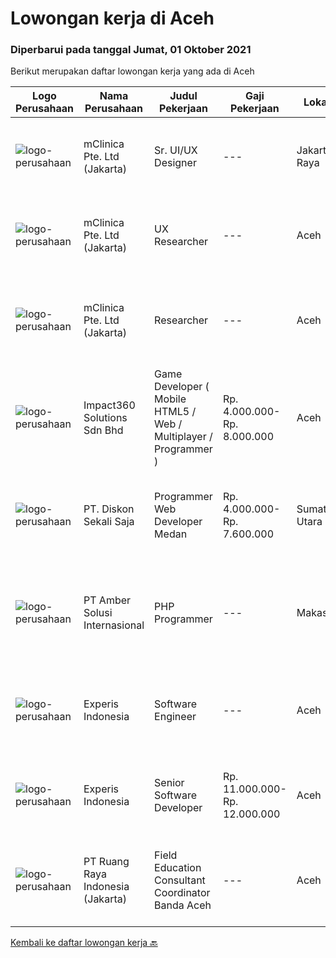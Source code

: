 
  # Lowongan kerja di Aceh

  ### Diperbarui pada tanggal Jumat, 01 Oktober 2021

  Berikut merupakan daftar lowongan kerja yang ada di Aceh

  |Logo Perusahaan | Nama Perusahaan | Judul Pekerjaan | Gaji Pekerjaan | Lokasi | Deskripsi | Tanggal diunggah | Pranala |
  | -------------- | --------------- | --------------- | --------- | --------- | -------------- | ------- | ----------- |
  |![logo-perusahaan](https://image-service-cdn.seek.com.au/7665bb5bd589f085f653b36d2f3cbccaf93e5953/ee4dce1061f3f616224767ad58cb2fc751b8d2dc)|mClinica Pte. Ltd (Jakarta)|Sr. UI/UX Designer|---|Jakarta Raya|mClinica is hiring for a Sr. UI/UX Designer to support our growth regionally and globally. We are looking for a highly ambitious, dynamic individual...|Rabu, 29 September 2021|https://www.jobstreet.co.id/id/job/sr-ui-ux-designer-3627569?token=0~235292b9-b02e-4a58-9e2e-a3a8eed1e1f7&sectionRank=1&jobId=jobstreet-id-job-3627569|
|![logo-perusahaan](https://image-service-cdn.seek.com.au/7665bb5bd589f085f653b36d2f3cbccaf93e5953/ee4dce1061f3f616224767ad58cb2fc751b8d2dc)|mClinica Pte. Ltd (Jakarta)|UX Researcher|---|Aceh|mClinica is hiring for a UX Researcher to serve our clients in Southeast Asia and support our growth regionally and globally. We are looking for a...|Jumat, 24 September 2021|https://www.jobstreet.co.id/id/job/ux-researcher-3638463?token=0~235292b9-b02e-4a58-9e2e-a3a8eed1e1f7&sectionRank=2&jobId=jobstreet-id-job-3638463|
|![logo-perusahaan](https://image-service-cdn.seek.com.au/7665bb5bd589f085f653b36d2f3cbccaf93e5953/ee4dce1061f3f616224767ad58cb2fc751b8d2dc)|mClinica Pte. Ltd (Jakarta)|Researcher|---|Aceh|mClinica is hiring for a Researcher to serve our clients in Indonesia and support our growth regionally and globally. We are looking for a highly...|Rabu, 22 September 2021|https://www.jobstreet.co.id/id/job/researcher-3621348?token=0~235292b9-b02e-4a58-9e2e-a3a8eed1e1f7&sectionRank=3&jobId=jobstreet-id-job-3621348|
|![logo-perusahaan](https://image-service-cdn.seek.com.au/06b729438205195a03d4bcec08ce1ddd5d9c1576/ee4dce1061f3f616224767ad58cb2fc751b8d2dc)|Impact360 Solutions Sdn Bhd|Game Developer ( Mobile HTML5 / Web / Multiplayer / Programmer )|Rp. 4.000.000-Rp. 8.000.000|Aceh|We are hiring remote HTML5 game developers from all parts of Indonesia. If you have real experience building HTML5 games or applications, you're...|Jumat, 24 September 2021|https://www.jobstreet.co.id/id/job/game-developer-mobile-html5-web-multiplayer-programmer-4672691/origin/my?token=0~235292b9-b02e-4a58-9e2e-a3a8eed1e1f7&sectionRank=4&jobId=jobstreet-my-job-4672691|
|![logo-perusahaan](https://image-service-cdn.seek.com.au/37da413d1d78b985b44db2cacac2517bee9e42db/ee4dce1061f3f616224767ad58cb2fc751b8d2dc)|PT. Diskon Sekali Saja|Programmer Web Developer  Medan|Rp. 4.000.000-Rp. 7.600.000|Sumatera Utara|# Paham php dan web development# Memiliki Team work effort# Kami memberikan benefit saham (esop) di perusahaan kami untuk kandidat yang tepat#...|Jumat, 24 September 2021|https://www.jobstreet.co.id/id/job/programmer-web-developer-medan-3628982?token=0~235292b9-b02e-4a58-9e2e-a3a8eed1e1f7&sectionRank=5&jobId=jobstreet-id-job-3628982|
|![logo-perusahaan](https://us.123rf.com/450wm/pavelstasevich/pavelstasevich1811/pavelstasevich181101027/112815900-stock-vector-no-image-available-icon-flat-vector.jpg?ver=6)|PT Amber Solusi Internasional|PHP Programmer|---|Makassar|PHP ProgrammerRequirements: At least 5 years of solid hands-on experience in web development Required skills: MYSQL, CSS, HTML, Javascript, PHP...|Kamis, 23 September 2021|https://www.jobstreet.co.id/id/job/php-programmer-3637594?token=0~235292b9-b02e-4a58-9e2e-a3a8eed1e1f7&sectionRank=6&jobId=jobstreet-id-job-3637594|
|![logo-perusahaan](https://image-service-cdn.seek.com.au/314ed38ba58cf54b5555f434a5bf338661292eb7/ee4dce1061f3f616224767ad58cb2fc751b8d2dc)|Experis Indonesia|Software Engineer|---|Aceh|On behalf of our client, IT Telco Solutions Company, we are looking for Software Engineer with these following details: Job Description : Develops...|Selasa, 14 September 2021|https://www.jobstreet.co.id/id/job/software-engineer-3628551?token=0~235292b9-b02e-4a58-9e2e-a3a8eed1e1f7&sectionRank=7&jobId=jobstreet-id-job-3628551|
|![logo-perusahaan](https://image-service-cdn.seek.com.au/314ed38ba58cf54b5555f434a5bf338661292eb7/ee4dce1061f3f616224767ad58cb2fc751b8d2dc)|Experis Indonesia|Senior Software Developer|Rp. 11.000.000-Rp. 12.000.000|Aceh|On behalf of our client, IT Telco Sulutions Company, we are looking for Senior Software Developer with the following details: Job Descriptions: To...|Selasa, 14 September 2021|https://www.jobstreet.co.id/id/job/senior-software-developer-3628446?token=0~235292b9-b02e-4a58-9e2e-a3a8eed1e1f7&sectionRank=8&jobId=jobstreet-id-job-3628446|
|![logo-perusahaan](https://image-service-cdn.seek.com.au/7eee59ea5934120f389dd02961ddcb6b62946481/ee4dce1061f3f616224767ad58cb2fc751b8d2dc)|PT Ruang Raya Indonesia (Jakarta)|Field Education Consultant Coordinator Banda Aceh|---|Aceh|Ruangguru is a tech-enabled education company that provides a one-stop learning experience for students to have better access to quality content and...|Jumat, 03 September 2021|https://www.jobstreet.co.id/id/job/field-education-consultant-coordinator-banda-aceh-1028893056?token=0~235292b9-b02e-4a58-9e2e-a3a8eed1e1f7&sectionRank=9&jobId=jobstreet-id-job-1028893056|


  [Kembali ke daftar lowongan kerja 🔙](../README.md#daftar-lowongan-kerja)
  